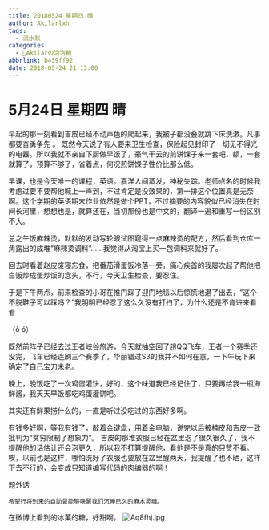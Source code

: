 ```yaml
---
title: 20180524 星期四 晴
author: Akilarlxh
tags:
  - 流水账
categories:
  - 🍬Akilarの泡泡糖
abbrlink: b439ff92
date: 2018-05-24 21:13:00
---
```

# 5月24日 星期四 晴

早起的那一刻看到吉皮已经不动声色的爬起来，我被子都没叠就跳下床洗漱。凡事都要奋勇争先
。
既然今天说了有人要来卫生检查，保险起见封印了一切见不得光的电器。所以我就不亲自下厨做早饭了，豪气干云的煎饼馃子来一套吧，额，一套就算了，预算不够了，省着点，何况煎饼馃子性价比那么低。

早课，也是今天唯一的课程，英语。嘉洋人间蒸发，神秘失踪。老师点名的时候我考虑过要不要帮他喊上一声到，不过肯定是没效果的，第一排这个位置真是无奈啊。这个学期的英语期末作业依然是做个PPT，不过摘要的内容貌似已经消失在时间长河里，想想也是，就算还在，当初那份也是中文的，翻译一遍和重写一份区别不大。

总之午饭麻辣烫，默默的发动写轮眼试图窥得一点麻辣烫的配方，然后看到仓库一角露出的成堆“麻辣烫调料”……我觉得从淘宝上买一包调料来就好了。

回去时看着赵皮废寝忘食，把番茄滑蛋饭冷落一旁，痛心疾首的我屡次起了帮他把白饭炒成蛋炒饭的念头，不行，今天卫生检查，要忍住。

于是下午两点，前来检查的小哥在推门踩了迎门地毯以后惊慌地退了出去，“这个不脱鞋子可以踩吗？”我明明已经忍了这么久没有打扫了，为什么还是不肯进来看看

（ò ó）

既然前阵子已经去过王者峡谷旅游，今天就抽空回了趟QQ飞车，王者一个赛季还没完，飞车已经连刷三个赛季了，华丽错过S3的我并不如何在意，一下午玩下来确定了自己宝刀未老。

晚上，晚饭吃了一次鸡蛋灌饼，好的，这个味道我已经记住了，只要再给我一瓶海鲜酱，我天天早饭都吃鸡蛋灌饼吧。

其实还有鲜果捞什么的，一直是听过没吃过的东西好多啊。

有钱多好啊，等我有钱了，敲着金键盘，用着金电脑，说完以后被楠皮和吉皮一致批判为“贫穷限制了想象力”。
吉皮的那堆衣服已经在盆里泡了很久很久了，我不提醒他的话估计还会泡更久，所以我不打算提醒他，看他是不是真的只赞不看。唉，以前也是这样，哪怕洗好了衣服也要放在盆里醒两天，我提醒了也不晒，这样下去不行的，会变成只知道编写代码的肉编器的啊！

题外话
```
希望行将到来的自助餐能够唤醒我们沉睡已久的麻木灵魂。
```
在微博上看到的冰菓的糖，好甜啊。
![Aq8fhj.jpg](https://s2.ax1x.com/2019/04/12/Aq8fhj.jpg)
